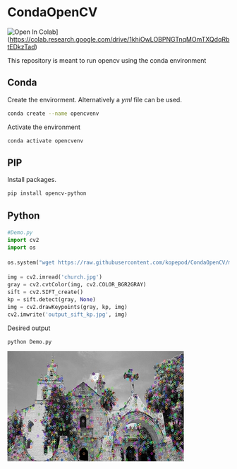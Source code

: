# CondaOpenCV

![Open In Colab](https://colab.research.google.com/assets/colab-badge.svg)](https://colab.research.google.com/drive/1khiOwLOBPNGTnqMOmTXQdqRbtEDkzTad)

This repository is meant to run opencv using the conda environment

## Conda

Create the envirorment. Alternatively a _yml_ file can be used.

```bash
conda create --name opencvenv
```

Activate the environment

```bash
conda activate opencvenv
```

## PIP

Install packages. 

```bash
pip install opencv-python
```

## Python

```python
#Demo.py
import cv2
import os

os.system("wget https://raw.githubusercontent.com/kopepod/CondaOpenCV/main/church.jpg")

img = cv2.imread('church.jpg')
gray = cv2.cvtColor(img, cv2.COLOR_BGR2GRAY)
sift = cv2.SIFT_create()
kp = sift.detect(gray, None)
img = cv2.drawKeypoints(gray, kp, img)
cv2.imwrite('output_sift_kp.jpg', img)

```

Desired output

```bash
python Demo.py
```

<img src="https://raw.githubusercontent.com/kopepod/CondaOpenCV/main/output_sift_kp.jpg" width="400" height="250" />


